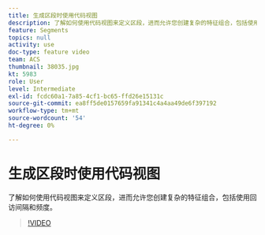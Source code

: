 ```yaml
---
title: 生成区段时使用代码视图
description: 了解如何使用代码视图来定义区段，进而允许您创建复杂的特征组合，包括使用回访间隔和频度。
feature: Segments
topics: null
activity: use
doc-type: feature video
team: ACS
thumbnail: 38035.jpg
kt: 5983
role: User
level: Intermediate
exl-id: fcdc60a1-7a85-4cf1-bc65-ffd26e15131c
source-git-commit: ea8ff5de0157659fa91341c4a4aa49de6f397192
workflow-type: tm+mt
source-wordcount: '54'
ht-degree: 0%

---
```


# 生成区段时使用代码视图

了解如何使用代码视图来定义区段，进而允许您创建复杂的特征组合，包括使用回访间隔和频度。

>[!VIDEO](https://video.tv.adobe.com/v/326797/?quality=12&learn=on&captions=chi_hans)
